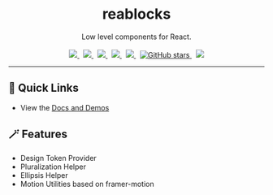 <div align="center">
  <h1>reablocks</h1>
  Low level components for React.
  <br /><br />
  <a href="https://github.com/reaviz/reablocks/workflows/build/">
    <img src="https://github.com/reaviz/reablocks/workflows/build/badge.svg?branch=master" />
  </a>
  &nbsp;
  <a href="https://npm.im/reablocks">
    <img src="https://img.shields.io/npm/v/reablocks.svg" />
  </a>&nbsp;
  <a href="https://npm.im/reablocks">
    <img src="https://badgen.net/npm/dw/reablocks" />
  </a>&nbsp;
  <a href="https://github.com/reaviz/reablocks/blob/master/LICENSE">
    <img src="https://badgen.now.sh/badge/license/apache2" />
  </a>&nbsp;
  <a href="https://bundlephobia.com/result?p=reablocks">
    <img src="https://badgen.net/bundlephobia/minzip/reablocks" />
  </a>&nbsp;
  <a href="https://github.com/reaviz/reablocks">
    <img alt="GitHub stars" src="https://img.shields.io/github/stars/reaviz/reablocks?style=social" />
  </a>&nbsp;
  <a href="https://discord.gg/tt8wGExq35">
    <img src="https://img.shields.io/discord/773948315037073409?label=discord" />
  </a>
</div>

---

## 🚀 Quick Links
- View the [Docs and Demos](reaviz.github.io/reablocks)

## 🪄 Features
- Design Token Provider
- Pluralization Helper
- Ellipsis Helper
- Motion Utilities based on framer-motion
